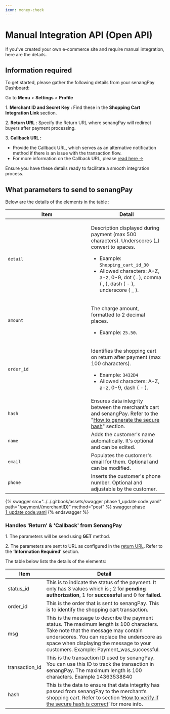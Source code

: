 ```yaml
---
icon: money-check
---
```


# Manual Integration API (Open API)

If you've created your own e-commerce site and require manual integration, here are the details.

## **Information required**&#x20;

To get started, please gather the following details from your senangPay Dashboard:

Go to **Menu** > **Settings** > **Profile**

1\. **Merchant ID and Secret Key :** Find these in the **Shopping Cart Integration Link** section.

2\. **Return URL** : Specify the Return URL where senangPay will redirect buyers after payment   processing.

3\. **Callback URL :**&#x20;

* Provide the Callback URL, which serves as an alternative notification method if there is an issue with the transaction flow.
* For more information on the Callback URL, please [read here ->](https://guide.senangpay.my/callback-url/)

Ensure you have these details ready to facilitate a smooth integration process.



## **What parameters to send to senangPay**

Below are the details of the elements in the table :

<table><thead><tr><th width="247">Item</th><th>Detail</th></tr></thead><tbody><tr><td><code>detail</code></td><td><p>Description displayed during payment (max 500 characters). Underscores (_) convert to spaces. </p><ul><li>Example: <code>Shopping_cart_id_30</code></li><li>Allowed characters: A-Z, a-z, 0-9, dot ( . ), comma ( , ), dash ( - ), underscore ( _ ).</li></ul></td></tr><tr><td><code>amount</code></td><td><p>The charge amount, formatted to 2 decimal places.</p><ul><li>Example: <code>25.50</code>.</li></ul></td></tr><tr><td><code>order_id</code></td><td><p>Identifies the shopping cart on return after payment (max 100 characters).</p><ul><li>Example: <code>3432D4</code></li><li>Allowed characters: A-Z, a-z, 0-9, dash ( - ).</li></ul></td></tr><tr><td><code>hash</code></td><td>Ensures data integrity between the merchant’s cart and senangPay. Refer to the "<a href="generate-secure-hash.md#how-to-generate-the-secure-hash">How to generate the secure hash</a>" section.</td></tr><tr><td><code>name</code></td><td>Adds the customer's name automatically. It's optional and can be edited.</td></tr><tr><td><code>email</code></td><td>Populates the customer's email for them. Optional and can be modified.</td></tr><tr><td><code>phone</code></td><td>Inserts the customer's phone number. Optional and adjustable by the customer.</td></tr></tbody></table>



{% swagger src="../../.gitbook/assets/swagger phase 1_update code.yaml" path="/payment/{merchantID}" method="post" %}
[swagger phase 1_update code.yaml](<../../.gitbook/assets/swagger phase 1_update code.yaml>)
{% endswagger %}

### Handles 'Return' & 'Callback' from SenangPay

1\. The parameters will be send using **GET** method.

2\. The parameters are sent to URL as configured in the [return URL](./#information-required). Refer to the **‘Information Required’** section.

The table below lists the details of the elements:

| Item            | Detail                                                                                                                                                                                                                                                                  |
| --------------- | ----------------------------------------------------------------------------------------------------------------------------------------------------------------------------------------------------------------------------------------------------------------------- |
| status\_id      | This is to indicate the status of the payment. It only has 3 values which is ; 2 for **pending authorization**, 1 for **successful** and 0 for **failed.**                                                                                                              |
| order\_id       | This is the order that is sent to senangPay. This is to identify the shopping cart transaction.                                                                                                                                                                         |
| msg             | This is the message to describe the payment status. The maximum length is 100 characters. Take note that the message may contain underscores. You can replace the underscore as space when displaying the message to your customers. Example: Payment\_was\_successful. |
| transaction\_id | This is the transaction ID used by senangPay. You can use this ID to track the transaction in senangPay. The maximum length is 100 characters. Example 14363538840                                                                                                      |
| hash            | This is the data to ensure that data integrity has passed from senangPay to the merchant’s shopping cart. Refer to section ‘[How to verify if the secure hash is correct](generate-secure-hash.md#how-to-verify-if-the-secure-hash-is-correct)’ for more info.          |

